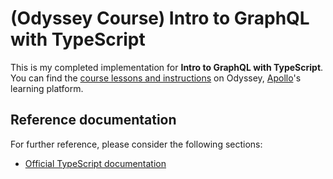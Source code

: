 # (Odyssey Course) Intro to GraphQL with TypeScript

This is my completed implementation for **Intro to GraphQL with TypeScript**. You can find the [course lessons and instructions](https://apollographql.com/tutorials/intro-typescript) on Odyssey, [Apollo](https://apollographql.com)'s learning platform.

## Reference documentation

For further reference, please consider the following sections:

- [Official TypeScript documentation](https://www.typescriptlang.org/docs/)

